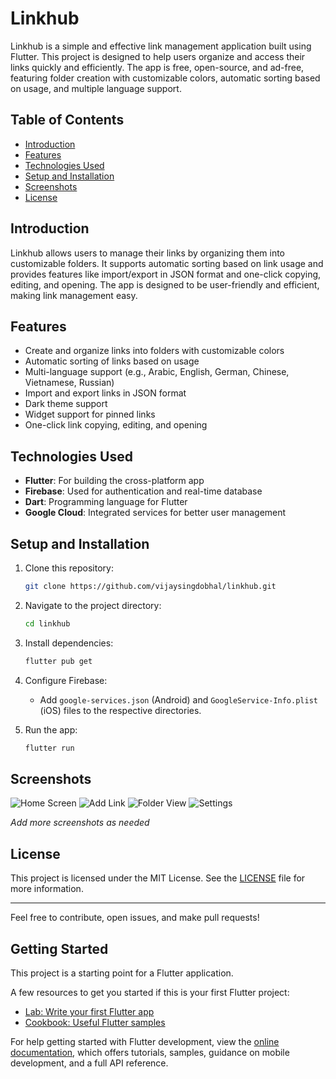 # Linkhub

Linkhub is a simple and effective link management application built using Flutter. This project is designed to help users organize and access their links quickly and efficiently. The app is free, open-source, and ad-free, featuring folder creation with customizable colors, automatic sorting based on usage, and multiple language support.

## Table of Contents
- [Introduction](#introduction)
- [Features](#features)
- [Technologies Used](#technologies-used)
- [Setup and Installation](#setup-and-installation)
- [Screenshots](#screenshots)
- [License](#license)

## Introduction
Linkhub allows users to manage their links by organizing them into customizable folders. It supports automatic sorting based on link usage and provides features like import/export in JSON format and one-click copying, editing, and opening. The app is designed to be user-friendly and efficient, making link management easy.

## Features
- Create and organize links into folders with customizable colors
- Automatic sorting of links based on usage
- Multi-language support (e.g., Arabic, English, German, Chinese, Vietnamese, Russian)
- Import and export links in JSON format
- Dark theme support
- Widget support for pinned links
- One-click link copying, editing, and opening

## Technologies Used
- **Flutter**: For building the cross-platform app
- **Firebase**: Used for authentication and real-time database
- **Dart**: Programming language for Flutter
- **Google Cloud**: Integrated services for better user management

## Setup and Installation
1. Clone this repository:
    ```bash
    git clone https://github.com/vijaysingdobhal/linkhub.git
    ```
2. Navigate to the project directory:
    ```bash
    cd linkhub
    ```
3. Install dependencies:
    ```bash
    flutter pub get
    ```
4. Configure Firebase:
   - Add `google-services.json` (Android) and `GoogleService-Info.plist` (iOS) files to the respective directories.

5. Run the app:
    ```bash
    flutter run
    ```

## Screenshots
![Home Screen]([screenshots/home_screen.png](https://drive.google.com/drive/u/2/folders/1xxgebnd99RtwFb9DnSg5T9NCG22uQCLD))
![Add Link](screenshots/add_link.png)
![Folder View](screenshots/folder_view.png)
![Settings](screenshots/settings.png)

*Add more screenshots as needed*

## License
This project is licensed under the MIT License. See the [LICENSE](LICENSE) file for more information.

---

Feel free to contribute, open issues, and make pull requests!


## Getting Started

This project is a starting point for a Flutter application.

A few resources to get you started if this is your first Flutter project:

- [Lab: Write your first Flutter app](https://docs.flutter.dev/get-started/codelab)
- [Cookbook: Useful Flutter samples](https://docs.flutter.dev/cookbook)

For help getting started with Flutter development, view the
[online documentation](https://docs.flutter.dev/), which offers tutorials,
samples, guidance on mobile development, and a full API reference.

